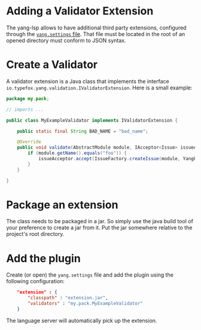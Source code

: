 # Adding a Validator Extension

The yang-lsp allows to have additional third party extensions, configured through the [`yang.settings` file](Settings.md).
That file must be located in the root of an opened directory must conform to JSON syntax.

# Create a Validator

A validator extension is a Java class that implements the interface `io.typefox.yang.validation.IValidatorExtension`. 
Here is a small example:

```java
package my.pack;

// imports ...

public class MyExampleValidator implements IValidatorExtension {

	public static final String BAD_NAME = "bad_name";

	@Override
	public void validate(AbstractModule module, IAcceptor<Issue> issueAcceptor, CancelIndicator cancelIndicator) {
		if (module.getName().equals("foo")) {
			issueAcceptor.accept(IssueFactory.createIssue(module, YangPackage.Literals.ABSTRACT_MODULE__NAME, "'foo' is a bad name", BAD_NAME));
		}
	}

}
``` 

# Package an extension

The class needs to be packaged in a jar. So simply use the java build tool of your preference to create a jar from it. Put the jar somewhere relative to the project's root directory. 

# Add the plugin

Create (or open) the `yang.settings` file and add the plugin using the following configuration:

```json
	"extension" : {
		"classpath" : "extension.jar",
		"validators" : "my.pack.MyExampleValidator"
	}
```

The language server will automatically pick up the extension.
